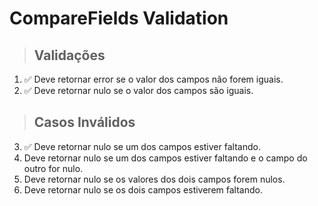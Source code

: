 # CompareFields Validation

> ## Validações
1. ✅ Deve retornar error se o valor dos campos não forem iguais.
2. ✅ Deve retornar nulo se o valor dos campos são iguais.

> ## Casos Inválidos
3. ✅ Deve retornar nulo se um dos campos estiver faltando.
4. Deve retornar nulo se um dos campos estiver faltando e o campo do outro for nulo.
5. Deve retornar nulo se os valores dos dois campos forem nulos.
6. Deve retornar nulo se os dois campos estiverem faltando. 